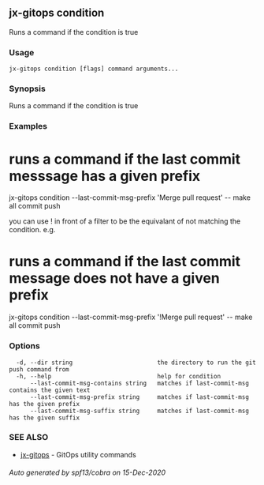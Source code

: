 ## jx-gitops condition

Runs a command if the condition is true

### Usage

```
jx-gitops condition [flags] command arguments...
```

### Synopsis

Runs a command if the condition is true

### Examples

  # runs a command if the last commit messsage has a given prefix
  jx-gitops condition --last-commit-msg-prefix 'Merge pull request' -- make all commit push
  
  you can use ! in front of a filter to be the equivalant of not matching the condition. e.g.
  
  # runs a command if the last commit message does not have a given prefix
  jx-gitops condition --last-commit-msg-prefix '!Merge pull request' -- make all commit push

### Options

```
  -d, --dir string                        the directory to run the git push command from
  -h, --help                              help for condition
      --last-commit-msg-contains string   matches if last-commit-msg contains the given text
      --last-commit-msg-prefix string     matches if last-commit-msg has the given prefix
      --last-commit-msg-suffix string     matches if last-commit-msg has the given suffix
```

### SEE ALSO

* [jx-gitops](jx-gitops.md)	 - GitOps utility commands

###### Auto generated by spf13/cobra on 15-Dec-2020
